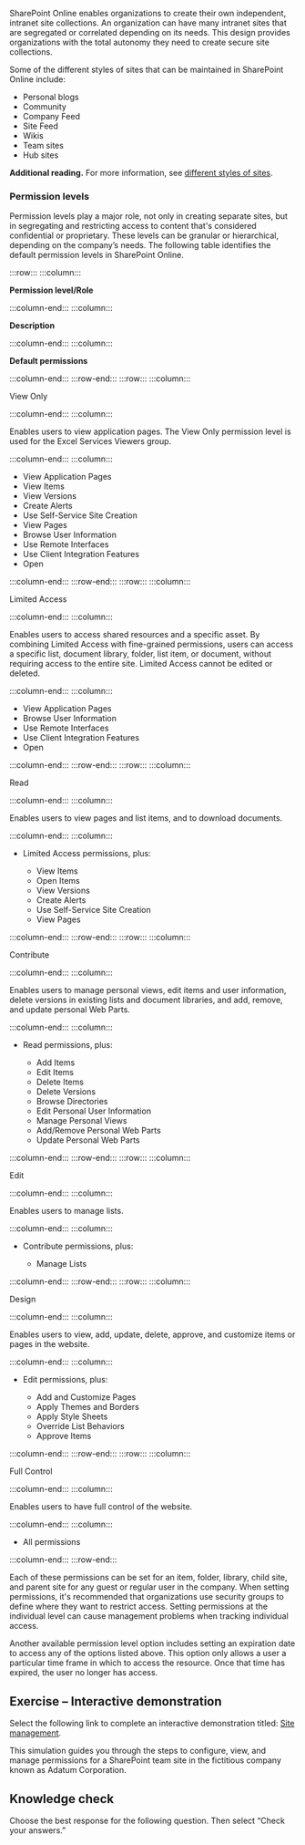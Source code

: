 SharePoint Online enables organizations to create their own independent, intranet site collections. An organization can have many intranet sites that are segregated or correlated depending on its needs. This design provides organizations with the total autonomy they need to create secure site collections.

Some of the different styles of sites that can be maintained in SharePoint Online include:

 -  Personal blogs
 -  Community
 -  Company Feed
 -  Site Feed
 -  Wikis
 -  Team sites
 -  Hub sites

**Additional reading.** For more information, see [different styles of sites](https://technet.microsoft.com/library/207c5829-0ba9-440a-a602-1222458fb479?azure-portal=true).

### Permission levels

Permission levels play a major role, not only in creating separate sites, but in segregating and restricting access to content that's considered confidential or proprietary. These levels can be granular or hierarchical, depending on the company’s needs. The following table identifies the default permission levels in SharePoint Online.

:::row:::
  :::column:::
    

**Permission level/Role**


  :::column-end:::
  :::column:::
    

**Description**


  :::column-end:::
  :::column:::
    

**Default permissions**


  :::column-end:::
:::row-end:::
:::row:::
  :::column:::
    

View Only


  :::column-end:::
  :::column:::
    

Enables users to view application pages. The View Only permission level is used for the Excel Services Viewers group.


  :::column-end:::
  :::column:::
    

 -  View Application Pages
 -  View Items
 -  View Versions
 -  Create Alerts
 -  Use Self-Service Site Creation
 -  View Pages
 -  Browse User Information
 -  Use Remote Interfaces
 -  Use Client Integration Features
 -  Open


  :::column-end:::
:::row-end:::
:::row:::
  :::column:::
    

Limited Access


  :::column-end:::
  :::column:::
    

Enables users to access shared resources and a specific asset. By combining Limited Access with fine-grained permissions, users can access a specific list, document library, folder, list item, or document, without requiring access to the entire site. Limited Access cannot be edited or deleted.


  :::column-end:::
  :::column:::
    

 -  View Application Pages
 -  Browse User Information
 -  Use Remote Interfaces
 -  Use Client Integration Features
 -  Open


  :::column-end:::
:::row-end:::
:::row:::
  :::column:::
    

Read


  :::column-end:::
  :::column:::
    

Enables users to view pages and list items, and to download documents.


  :::column-end:::
  :::column:::
    

 -  Limited Access permissions, plus:
    
     -  View Items
     -  Open Items
     -  View Versions
     -  Create Alerts
     -  Use Self-Service Site Creation
     -  View Pages


  :::column-end:::
:::row-end:::
:::row:::
  :::column:::
    

Contribute


  :::column-end:::
  :::column:::
    

Enables users to manage personal views, edit items and user information, delete versions in existing lists and document libraries, and add, remove, and update personal Web Parts.


  :::column-end:::
  :::column:::
    

 -  Read permissions, plus:
    
     -  Add Items
     -  Edit Items
     -  Delete Items
     -  Delete Versions
     -  Browse Directories
     -  Edit Personal User Information
     -  Manage Personal Views
     -  Add/Remove Personal Web Parts
     -  Update Personal Web Parts


  :::column-end:::
:::row-end:::
:::row:::
  :::column:::
    

Edit


  :::column-end:::
  :::column:::
    

Enables users to manage lists.


  :::column-end:::
  :::column:::
    

 -  Contribute permissions, plus:
    
     -  Manage Lists


  :::column-end:::
:::row-end:::
:::row:::
  :::column:::
    

Design


  :::column-end:::
  :::column:::
    

Enables users to view, add, update, delete, approve, and customize items or pages in the website.


  :::column-end:::
  :::column:::
    

 -  Edit permissions, plus:
    
     -  Add and Customize Pages
     -  Apply Themes and Borders
     -  Apply Style Sheets
     -  Override List Behaviors
     -  Approve Items


  :::column-end:::
:::row-end:::
:::row:::
  :::column:::
    

Full Control


  :::column-end:::
  :::column:::
    

Enables users to have full control of the website.


  :::column-end:::
  :::column:::
    

 -  All permissions


  :::column-end:::
:::row-end:::


Each of these permissions can be set for an item, folder, library, child site, and parent site for any guest or regular user in the company. When setting permissions, it's recommended that organizations use security groups to define where they want to restrict access. Setting permissions at the individual level can cause management problems when tracking individual access.

Another available permission level option includes setting an expiration date to access any of the options listed above. This option only allows a user a particular time frame in which to access the resource. Once that time has expired, the user no longer has access.

## **Exercise – Interactive demonstration**

Select the following link to complete an interactive demonstration titled: [Site management](https://edxinteractivepage.blob.core.windows.net/edxpages/MS-100/M4-L3-E2-T2/index.html?azure-portal=true).

This simulation guides you through the steps to configure, view, and manage permissions for a SharePoint team site in the fictitious company known as Adatum Corporation.

## Knowledge check

Choose the best response for the following question. Then select “Check your answers.”